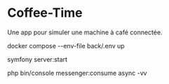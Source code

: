 # Coffee-Time
Une app pour simuler une machine à café connectée.

docker compose --env-file back/.env up 

symfony server:start

php bin/console messenger:consume async -vv
